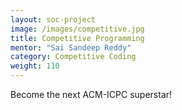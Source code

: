 ```yaml
---
layout: soc-project
image: /images/competitive.jpg
title: Competitive Programming
mentor: "Sai Sandeep Reddy"
category: Competitive Coding
weight: 110
---
```


Become the next ACM-ICPC superstar!